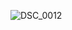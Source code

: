 ![DSC_0012](https://user-images.githubusercontent.com/106851896/172031276-6a408fec-511a-47a5-b74f-9277aee1894b.JPG)
